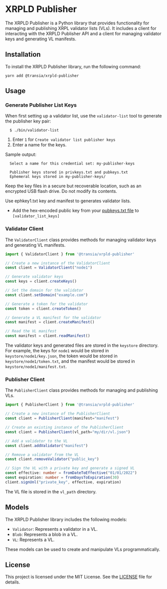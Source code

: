 # XRPLD Publisher

The XRPLD Publisher is a Python library that provides functionality for managing and publishing XRPL validator lists (VLs). It includes a client for interacting with the XRPLD Publisher API and a client for managing validator keys and generating VL manifests.

## Installation

To install the XRPLD Publisher library, run the following command:

```
yarn add @transia/xrpld-publisher
```

## Usage

### Generate Publisher List Keys

When first setting up a validator list, use the `validator-list` tool to
generate the publisher key pair:

```
  $ ./bin/validator-list
```

1. Enter `1` for `Create validator list publisher keys`
2. Enter a name for the keys.

Sample output:
```
  Select a name for this credential set: my-publisher-keys

  Publisher keys stored in privkeys.txt and pubkeys.txt
  Ephemeral keys stored in my-publisher-keys/
```

Keep the key files in a secure but recoverable location, such as an encrypted
USB flash drive. Do not modify its contents.

Use ephkey1.txt key and manifest to generates validator lists.

* Add the hex-encoded public key from your [pubkeys.txt file](#validator-list-publisher-keys) to `[validator_list_keys]`

### Validator Client

The `ValidatorClient` class provides methods for managing validator keys and generating VL manifests.

```typescript
import { ValidatorClient } from '@transia/xrpld-publisher'

// Create a new instance of the ValidatorClient
const client = ValidatorClient("node1")

// Generate validator keys
const keys = client.createKeys()

// Set the domain for the validator
const client.setDomain("example.com")

// Generate a token for the validator
const token = client.createToken()

// Generate a VL manifest for the validator
const manifest = client.createManifest()

// Read the VL manifest
const manifest = client.readManifest()
```

The validator keys and generated files are stored in the `keystore` directory. For example, the keys for `node1` would be stored in `keystore/node1/key.json`, the token would be stored in `keystore/node1/token.txt`, and the manifest would be stored in `keystore/node1/manifest.txt`.

### Publisher Client

The `PublisherClient` class provides methods for managing and publishing VLs.

```typescript
import { PublisherClient } from '@transia/xrpld-publisher'

// Create a new instance of the PublisherClient
const client = PublisherClient(manifest="manifest")

// Create an existing instance of the PublisherClient
const client = PublisherClient(vl_path="my/dir/vl.json")

// Add a validator to the VL
const client.addValidator("manifest")

// Remove a validator from the VL
const client.removeValidator("public_key")

// Sign the VL with a private key and generate a signed VL
const effective: number = fromDateToEffective("01/01/2022")
const expiration: number = fromDaysToExpiration(30)
client.signUnl("private_key", effective, expiration)
```

The VL file is stored in the `vl_path` directory.

## Models

The XRPLD Publisher library includes the following models:

- `Validator`: Represents a validator in a VL.
- `Blob`: Represents a blob in a VL.
- `VL`: Represents a VL.

These models can be used to create and manipulate VLs programmatically.

## License

This project is licensed under the MIT License. See the [LICENSE](LICENSE) file for details.